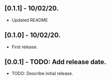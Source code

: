 ## [0.1.1] - 10/02/20.

* Updated README

## [0.1.0] - 10/02/20.

* First release.


## [0.0.1] - TODO: Add release date.

* TODO: Describe initial release.
